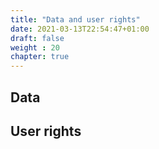 ```yaml
---
title: "Data and user rights"
date: 2021-03-13T22:54:47+01:00
draft: false
weight : 20
chapter: true
---
```

## Data

## User rights
